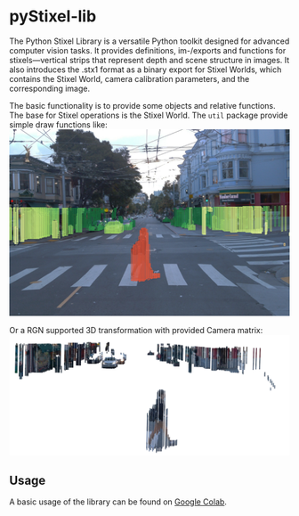 # pyStixel-lib
The Python Stixel Library is a versatile Python toolkit designed for advanced computer vision tasks.
It provides definitions, im-/exports and functions for stixels—vertical strips that represent depth
and scene structure in images. It also introduces the .stx1 format as a binary export for Stixel Worlds, 
which contains the Stixel World, camera calibration parameters, and the corresponding image.

The basic functionality is to provide some objects and relative functions. The base for Stixel
operations is the Stixel World. The `util` package provide simple draw functions like:
![Sample Stixel World on 2d image plane](https://raw.githubusercontent.com/MarcelVSHNS/pyStixel-lib/main/docs/imgs/Stixel_on_image.png)

Or a RGN supported 3D transformation with provided Camera matrix:
![Sample Stixel World in 3D](https://raw.githubusercontent.com/MarcelVSHNS/pyStixel-lib/main/docs/imgs/pseudo_3d_Stixel.png)

## Usage
A basic usage of the library can be found on 
[Google Colab](https://colab.research.google.com/drive/1ATMEjQMO3QBj6P5EkRAx1-J-6gAVpRmB?usp=sharing).
